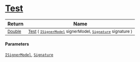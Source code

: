 # [Test](./OptimalDtwClassifier-100663910.md)



| Return | Name | 
| --- | --- | 
| <sub>[Double](https://docs.microsoft.com/en-us/dotnet/api/System.Double)</sub>| <sub>[Test](./OptimalDtwClassifier-100663910.md) ( [`ISignerModel`](./../../../Pipeline/ISignerModel.md) signerModel, [`Signature`](./../../../Signature.md) signature )</sub>| <br>


#### Parameters
[`ISignerModel`](./../../../Pipeline/ISignerModel.md), [`Signature`](./../../../Signature.md)